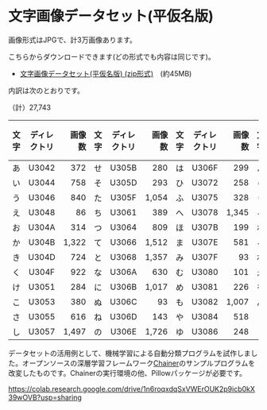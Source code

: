 文字画像データセット(平仮名版)
====================

画像形式はJPGで、計3万画像あります。

<!-- 
### データセットの権利

「PDM（パブリック・ドメイン・マーク）」&lt; https://creativecommons.org/publicdomain/mark/1.0/deed.ja &gt; -->


こちらからダウンロードできます(どの形式でも内容は同じです)。

* [文字画像データセット(平仮名版) (zip形式)](https://www.hi.u-tokyo.ac.jp/cdps/datadriven/dataset/hiragana.zip)　(約45MB)


内訳は次のとおりです。

（計）27,743

文字 | ディレクトリ |   画像数 | 文字 | ディレクトリ |   画像数 | 文字 | ディレクトリ |   画像数 | 文字  | ディレクトリ |    画像数
:--:|:------:| -----:|:--:|:------:| -----:|:--:|:------:| -----:|:---:|:------:| ------:
あ | U3042 | 372 | せ | U305B | 280 | は | U306F | 299 | よ | U3088 | 616
い | U3044 | 758 | そ | U305D | 293 | ひ | U3072 | 258 | ら | U3089 | 489
う | U3046 | 840 | た | U305F | 1,054 | ふ | U3075 | 328 | り | U308A | 919
え | U3048 | 86 | ち | U3061 | 389 | へ | U3078 | 1,345 | る | U308B | 554
お | U304A | 314 | つ | U3064 | 809 | ほ | U307B | 199 | れ | U308C | 310
か | U304B | 1,322 | て | U3066 | 1,512 | ま | U307E | 581 | ろ | U308D | 239
き | U304D | 724 | と | U3068 | 1,357 | み | U307F | 93 | わ | U308F | 391
く | U304F | 922 | な | U306A | 630 | む | U3080 | 101 | ゑ | U3091 | 194
け | U3051 | 284 | に | U306B | 1,017 | め | U3081 | 226 | を | U3092 | 671
こ | U3053 | 380 | ぬ | U306C | 93 | も | U3082 | 1,007 | ん | U3093 | 739
さ | U3055 | 616 | ね | U306D | 143 | や | U3084 | 518 | 
し | U3057 | 1,497 | の | U306E | 1,726 | ゆ | U3086 | 248 | 

データセットの活用例として、機械学習による自動分類プログラムを試作しました。オープンソースの深層学習フレームワーク[Chainer](http://chainer.org/)のサンプルプログラムを改変したものです。Chainerの実行環境の他、Pillowパッケージが必要です。

https://colab.research.google.com/drive/1n6roqxdqSxVWErOUK2p9icb0kX39wOVB?usp=sharing
